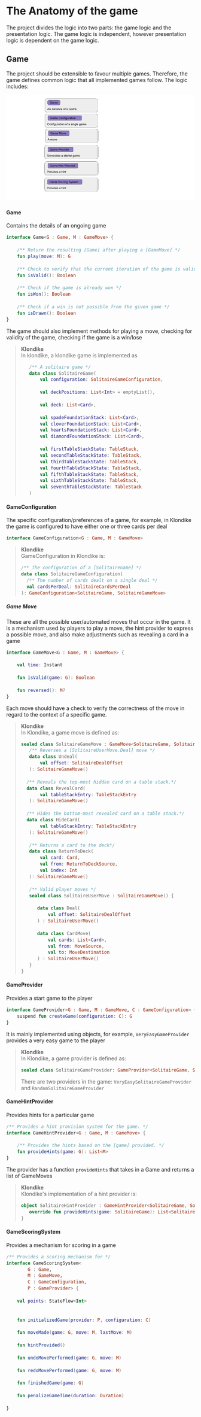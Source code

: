 # The Anatomy of the game

The project divides the logic into two parts: the game logic and the presentation logic. The game logic is independent,
however presentation logic is dependent on the game logic.

## Game

The project should be extensible to favour multiple games. Therefore, the game defines common logic that all implemented
games follow. The logic includes:

![](anatomy_of_the_game.png)

#### Game

Contains the details of an ongoing game

```kotlin
interface Game<G : Game, M : GameMove> {

    /** Return the resulting [Game] after playing a [GameMove] */
    fun play(move: M): G

    /** Check to verify that the current iteration of the game is valid*/
    fun isValid(): Boolean

    /** Check if the game is already won */
    fun isWon(): Boolean

    /** Check if a win is not possible from the given game */
    fun isDrawn(): Boolean
}
```

The game should also implement methods for playing a move, checking for validity of the game, checking if the game is a
win/lose

> **Klondike**  
> In klondike, a klondike game is implemented as
> ```kotlin
>    /** A solitaire game */
>    data class SolitaireGame(
>        val configuration: SolitaireGameConfiguration,
>
>        val deckPositions: List<Int> = emptyList(),
>
>        val deck: List<Card>,
>
>        val spadeFoundationStack: List<Card>,
>        val cloverFoundationStack: List<Card>,
>        val heartsFoundationStack: List<Card>,
>        val diamondFoundationStack: List<Card>,
>
>        val firstTableStackState: TableStack,
>        val secondTableStackState: TableStack,
>        val thirdTableStackState: TableStack,
>        val fourthTableStackState: TableStack,
>        val fifthTableStackState: TableStack,
>        val sixthTableStackState: TableStack,
>        val seventhTableStackState: TableStack
>    )
>```

#### GameConfiguration

The specific configuration/preferences of a game, for example, in Klondike the game is configured to have either one or
three cards per deal

```kotlin
interface GameConfiguration<G : Game, M : GameMove>
```

> **Klondike**  
> GameConfiguration in Klondike is:
> ```kotlin
> /** The configuration of a [SolitaireGame] */
> data class SolitaireGameConfiguration(
>   /** The number of cards dealt on a single deal */
>   val cardsPerDeal: SolitaireCardsPerDeal
> ): GameConfiguration<SolitaireGame, SolitaireGameMove>
>```

##### Game Move

These are all the possible user/automated moves that occur in the game. It is a mechanism used by players to play a
move, the hint provider to express a possible move, and also make adjustments such as revealing a card in a game

```kotlin
interface GameMove<G : Game, M : GameMove> {

    val time: Instant

    fun isValid(game: G): Boolean

    fun reversed(): M?
}
```

Each move should have a check to verify the correctness of the move in regard to the context of a specific game.

> **Klondike**  
> In Klondike, a game move is defined as:
> ```kotlin
> sealed class SolitaireGameMove : GameMove<SolitaireGame, SolitaireGameMove> {
>    /** Reverses a [SolitaireUserMove.Deal] move */
>    data class Undeal(
>        val offset: SolitaireDealOffset
>    ): SolitaireGameMove()
> 
>   /** Reveals the top-most hidden card on a table stack.*/
>   data class RevealCard(
>        val tableStackEntry: TableStackEntry
>    ): SolitaireGameMove()
> 
>   /** Hides the bottom-most revealed card on a table stack.*/
>   data class HideCard(
>        val tableStackEntry: TableStackEntry
>    ): SolitaireGameMove()
>   
>    /** Returns a card to the deck*/
>    data class ReturnToDeck(
>        val card: Card,
>        val from: ReturnToDeckSource,
>        val index: Int
>    ): SolitaireGameMove()
>
>    /** Valid player moves */
>    sealed class SolitaireUserMove : SolitaireGameMove() {
>       
>       data class Deal(
>           val offset: SolitaireDealOffset
>       ) : SolitaireUserMove() 
> 
>       data class CardMove(
>           val cards: List<Card>,
>           val from: MoveSource,
>           val to: MoveDestination
>       ) : SolitaireUserMove()
>    }
> }
>```

#### GameProvider

Provides a start game to the player

```kotlin
interface GameProvider<G : Game, M : GameMove, C : GameConfiguration> {
    suspend fun createGame(configuration: C): G
}
```

It is mainly implemented using objects, for example, `VeryEasyGameProvider` provides a very easy game to the player

> **Klondike**  
> In Klondike, a game provider is defined as:
> ```kotlin
> sealed class SolitaireGameProvider: GameProvider<SolitaireGame, SolitaireGameMove, SolitaireGameConfiguration>
> ```
>
> There are two providers in the game: `VeryEasySolitaireGameProvider` and `RandomSolitaireGameProvider`

#### GameHintProvider

Provides hints for a particular game

```kotlin
/** Provides a hint provision system for the game. */
interface GameHintProvider<G : Game, M : GameMove> {

    /** Provides the hints based on the [game] provided. */
    fun provideHints(game: G): List<M>
}
```

The provider has a function `provideHints` that takes in a Game and returns a list of GameMoves

> **Klondike**  
> Klondike's implementation of a hint provider is:
> ```kotlin
> object SolitaireHintProvider : GameHintProvider<SolitaireGame, SolitaireGameMove> {
>    override fun provideHints(game: SolitaireGame): List<SolitaireGameMove> { ... }
> }
>```

#### GameScoringSystem

Provides a mechanism for scoring in a game

```kotlin
/** Provides a scoring mechanism for */
interface GameScoringSystem<
        G : Game,
        M : GameMove,
        C : GameConfiguration,
        P : GameProvider> {

    val points: StateFlow<Int>


    fun initializedGame(provider: P, configuration: C)

    fun moveMade(game: G, move: M, lastMove: M)

    fun hintProvided()

    fun undoMovePerformed(game: G, move: M)

    fun redoMovePerformed(game: G, move: M)

    fun finishedGame(game: G)

    fun penalizeGameTime(duration: Duration)

}
```
